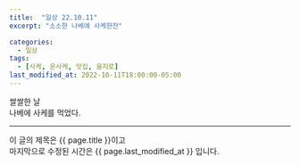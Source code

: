 ```yaml
---
title:  "일상 22.10.11"
excerpt: "소소한 나베에 사케한잔"

categories:
  - 일상
tags:
  - [사케, 온사케, 맛집, 을지로]
last_modified_at: 2022-10-11T18:00:00-05:00
---
```


쌀쌀한 날  
나베에 사케를 먹었다.  
  
- - - 
이 글의 제목은 {{ page.title }}이고  
마지막으로 수정된 시간은 {{ page.last_modified_at }} 입니다.
